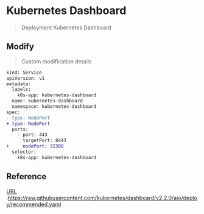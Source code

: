 # Kubernetes Dashboard
> Deployment Kubernetes Dashboard


## Modify
> Custom modification details


```diff
kind: Service
apiVersion: v1
metadata:
  labels:
    k8s-app: kubernetes-dashboard
  name: kubernetes-dashboard
  namespace: kubernetes-dashboard
spec:
- type: NodePort
+ type: NodePort
  ports:
    - port: 443
      targetPort: 8443
+     nodePort: 32388
  selector:
    k8s-app: kubernetes-dashboard
```

## Reference
[URL](https://raw.githubusercontent.com/kubernetes/dashboard/v2.2.0/aio/deploy/recommended.yaml) :https://raw.githubusercontent.com/kubernetes/dashboard/v2.2.0/aio/deploy/recommended.yaml